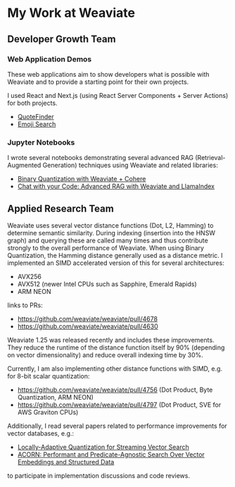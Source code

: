 # My Work at Weaviate

## Developer Growth Team

### Web Application Demos

These web applications aim to show developers what is possible with Weaviate and to provide a starting point for their own projects.

I used React and Next.js (using React Server Components + Server Actions) for both projects.

- [QuoteFinder](https://quotefinder.weaviate.io/)
- [Emoji Search](https://emoji.weaviate.io/)

### Jupyter Notebooks

I wrote several notebooks demonstrating several advanced RAG (Retrieval-Augmented Generation) techniques using Weaviate and related libraries:

- [Binary Quantization with Weaviate + Cohere](https://www.kaggle.com/code/ajitmistry/binary-quantization-with-weaviate-cohere)
- [Chat with your Code: Advanced RAG with Weaviate and LlamaIndex](https://lightning.ai/weaviate/studios/chat-with-your-code-advanced-rag-with-weaviate-and-llamaindex)

## Applied Research Team

Weaviate uses several vector distance functions (Dot, L2, Hamming) to determine semantic similarity. During indexing (insertion into the HNSW graph) and querying these are called many times and thus contribute strongly to the overall performance of Weaviate. When using Binary Quantization, the Hamming distance generally used as a distance metric. I implemented an SIMD accelerated version of this for several architectures:

- AVX256
- AVX512 (newer Intel CPUs such as Sapphire, Emerald Rapids)
- ARM NEON

links to PRs:

- https://github.com/weaviate/weaviate/pull/4678
- https://github.com/weaviate/weaviate/pull/4630

Weaviate 1.25 was released recently and includes these improvements. They reduce the runtime of the distance function itself by 90% (depending on vector dimensionality) and reduce overall indexing time by 30%.

Currently, I am also implementing other distance functions with SIMD, e.g. for 8-bit scalar quantization:

- https://github.com/weaviate/weaviate/pull/4756 (Dot Product, Byte Quantization, ARM NEON)
- https://github.com/weaviate/weaviate/pull/4797 (Dot Product, SVE for AWS Graviton CPUs)

Additionally, I read several papers related to performance improvements for vector databases, e.g.:

- [Locally-Adaptive Quantization for Streaming Vector Search](https://arxiv.org/abs/2402.02044)
- [ACORN: Performant and Predicate-Agnostic Search Over Vector Embeddings and Structured Data](https://arxiv.org/abs/2403.04871)

to participate in implementation discussions and code reviews.
